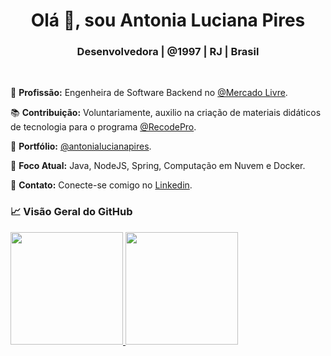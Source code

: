 <h1 align="center">Olá 👋, sou Antonia Luciana Pires</h1>
<h3 align="center">Desenvolvedora | @1997 | RJ | Brasil</h3>
<br>

🚀 **Profissão:** Engenheira de Software Backend no [@Mercado Livre](https://www.linkedin.com/company/mercadolivre-com/mycompany/).

📚 **Contribuição:** Voluntariamente, auxilio na criação de materiais didáticos de tecnologia para o programa [@RecodePro](https://recodepro.org.br/).

🔗 **Portfólio:** [@antonialucianapires](https://antonialucianapires.netlify.app/).

🎯 **Foco Atual:** Java, NodeJS, Spring, Computação em Nuvem e Docker.

🔗 **Contato:** Conecte-se comigo no [Linkedin](https://www.linkedin.com/in/antonialucianapires/).

### 📈 Visão Geral do GitHub

<div>
  <a href="https://github.com/antonialucianapires">
  <img height="180em" src="https://github-readme-stats.vercel.app/api?username=antonialucianapires&show_icons=true&theme=light&include_all_commits=true&count_private=true"/>
  <img height="180em" src="https://github-readme-stats.vercel.app/api/top-langs/?username=antonialucianapires&layout=compact&langs_count=10&theme=light"/>
<div>
